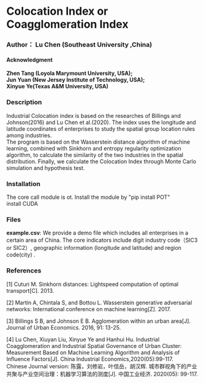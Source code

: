 # Colocation Index or Coagglomeration Index
### Author： Lu Chen (Southeast University ,China)  

#### Acknowledgment
**Zhen Tang (Loyola Marymount University, USA);**  
**Jun Yuan (New Jersey Institute of Technology, USA);**  
**Xinyue Ye(Texas A&M University, USA)**

### Description

Industrial Colocation index is based on the researches of Billings and Johnson(2016) and Lu Chen et al.(2020). The index uses the longitude and latitude coordinates of enterprises to study the spatial group location rules among industries.  
The program is based on the Wasserstein distance algorithm of machine learning, combined with Sinkhorn and entropy regularity optimization algorithm, to calculate the similarity of the two industries in the spatial distribution. Finally, we calculate the Colocation Index through Monte Carlo simulation and hypothesis test.


### Installation
The core call module is ot. Install the module by "pip install POT"  
install CUDA

### Files
**example.csv**: We provide a demo file which includes all enterprises in a certain area of China. The core indicators include digit industry code（SIC3 or SIC2）, geographic information (longitude and latitude) and region code(city) .


### References
[1] Cuturi M. Sinkhorn distances: Lightspeed computation of optimal transport[C]. 2013.

[2] Martin A, Chintala S, and Bottou L. Wasserstein generative adversarial networks: International conference on machine learning[Z]. 2017.

[3] Billings S B, and Johnson E B. Agglomeration within an urban area[J]. Journal of Urban Economics. 2016, 91: 13-25.

[4] Lu Chen, Xiuyan Liu, Xinyue Ye and Hanhui Hu. Industrial Coagglomeration and Industrial Spatial Governance of Urban Cluster: Measurement Based on Machine Learning Algorithm and Analysis of Influence Factors[J]. China Industrial Economics,2020(05):99-117.  
Chinese Journal version: 陈露，刘修岩，叶信岳，胡汉辉. 城市群视角下的产业共聚与产业空间治理：机器学习算法的测度[J]. 中国工业经济. 2020(05): 99-117.
